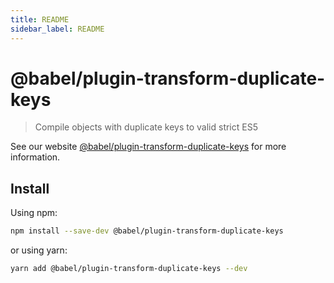 ```yaml
---
title: README
sidebar_label: README
---
```

# @babel/plugin-transform-duplicate-keys

> Compile objects with duplicate keys to valid strict ES5

See our website [@babel/plugin-transform-duplicate-keys](https://babeljs.io/docs/babel-plugin-transform-duplicate-keys) for more information.

## Install

Using npm:

```sh
npm install --save-dev @babel/plugin-transform-duplicate-keys
```

or using yarn:

```sh
yarn add @babel/plugin-transform-duplicate-keys --dev
```

